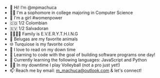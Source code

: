 - 👋 Hi! I’m @mpmachuca
- 👩‍💻 I'm a sophomore in college majoring in Computer Science
- 👩 I'm a girl #womenpower
- 🇨🇴 1/2 Colombian
- 🇸🇻 1/2 Salvadoran 
- 👨‍👩‍👧‍👦 Family is E.V.E.R.Y.T.H.I.N.G
- 🐋 Belugas are my favorite animals
- 🌐 Turquiose is my favorite color
- 📖 I love to read on my down time 
- 👀 Learning to code with the goal of building software programs one day!
- 🌱 Currently learning the following languages: JavaScript and Python
- 🤾‍♀️ In my downtime I play Volleyball (not a pro just yet!)
- 📫 Reach me by email: m_machuca@outlook.com & let's connect!

<!---
mpmachuca/mpmachuca is a ✨ special ✨ repository because its `README.md` (this file) appears on your GitHub profile.
You can click the Preview link to take a look at your changes.
--->
